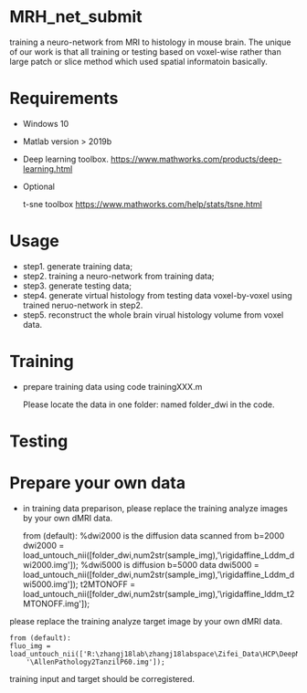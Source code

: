 # MRH_net_submit
training a neuro-network from MRI to histology in mouse brain. The unique of our work is that all training or testing based on voxel-wise rather than large patch or slice method which used spatial informatoin basically.
# Requirements
- Windows 10
- Matlab version > 2019b 
- Deep learning toolbox.
https://www.mathworks.com/products/deep-learning.html
- Optional

  t-sne toolbox
  https://www.mathworks.com/help/stats/tsne.html

# Usage
- step1. generate training data;
- step2. training a neuro-network from training data;
- step3. generate testing data;
- step4. generate virtual histology from testing data voxel-by-voxel using trained neruo-network in step2.
- step5. reconstruct the whole brain virual histology volume from voxel data.
# Training
- prepare training data using code trainingXXX.m

    Please locate the data in one folder: named folder_dwi in the code.

# Testing
# Prepare your own data

- in training data preparison, please replace the training analyze images by your own dMRI data.

   from (default):
   %dwi2000 is the diffusion data scanned from b=2000
    dwi2000 = load_untouch_nii([folder_dwi,num2str(sample_img),'\rigidaffine_Lddm_dwi2000.img']);
   %dwi5000 is diffusion b=5000 data
    dwi5000 = load_untouch_nii([folder_dwi,num2str(sample_img),'\rigidaffine_Lddm_dwi5000.img']);
    t2MTONOFF = load_untouch_nii([folder_dwi,num2str(sample_img),'\rigidaffine_lddm_t2MTONOFF.img']);
    
please replace the training analyze target image by your own dMRI data.

    from (default):
    fluo_img = load_untouch_nii(['R:\zhangj18lab\zhangj18labspace\Zifei_Data\HCP\DeepNetIdea\Allen_fluorescence',...
        '\AllenPathology2TanzilP60.img']);
        
training input and target should be corregistered.
